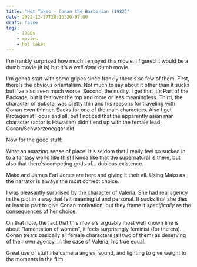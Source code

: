 ```yaml
---
title: "Hot Takes - Conan the Barbarian (1982)"
date: 2022-12-27T20:16:20-07:00
draft: false
tags:
    - 1980s
    - movies
    - hot takes
---
```

I'm frankly surprised how much I enjoyed this movie. I figured it would be a dumb movie (it is) but it's a _well done_ dumb movie.

I'm gonna start with some gripes since frankly there's so few of them. First, there's the obvious orientalism. Not much to say about it other than it sucks but I've also seen much worse. Second, the nudity. I get that it's Part of the Package, but it felt over the top and more or less meaningless. Third, the character of Subotai was pretty thin and his reasons for traveling with Conan even thinner. Sucks for one of the main characters. Also I get Protagonist Focus and all, but I noticed that the apparently asian man character (actor is Hawaiian) didn't end up with the female lead, Conan/Schwarzeneggar did.

Now for the good stuff:

What an amazing sense of place! It's seldom that I really feel so sucked in to a fantasy world like this! I kinda like that the supernatural is there, but also that there's competing gods of... dubious existence.

Mako and James Earl Jones are here and giving it their all. Using Mako as the narrator is always the most correct choice.

I was pleasantly surprised by the character of Valeria. She had real agency in the plot in a way that felt meaningful and personal. It sucks that she dies at least in part to give Conan motivation, but they frame it _specifically_ as the consequences of her choice.

On that note, the fact that this movie's arguably most well known line is about "lamentation of women", it feels surprisingly feminist (for the era). Conan treats basically all female characters (all two of them) as deserving of their own agency. In the case of Valeria, his true equal.

Great use of stuff like camera angles, sound, and lighting to give weight to the moments in the film.
